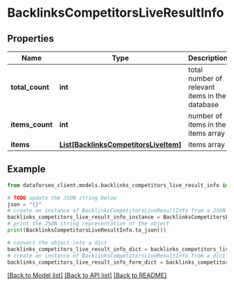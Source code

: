 # BacklinksCompetitorsLiveResultInfo


## Properties

Name | Type | Description | Notes
------------ | ------------- | ------------- | -------------
**total_count** | **int** | total number of relevant items in the database | [optional] 
**items_count** | **int** | number of items in the items array | [optional] 
**items** | [**List[BacklinksCompetitorsLiveItem]**](BacklinksCompetitorsLiveItem.md) | items array | [optional] 

## Example

```python
from dataforseo_client.models.backlinks_competitors_live_result_info import BacklinksCompetitorsLiveResultInfo

# TODO update the JSON string below
json = "{}"
# create an instance of BacklinksCompetitorsLiveResultInfo from a JSON string
backlinks_competitors_live_result_info_instance = BacklinksCompetitorsLiveResultInfo.from_json(json)
# print the JSON string representation of the object
print(BacklinksCompetitorsLiveResultInfo.to_json())

# convert the object into a dict
backlinks_competitors_live_result_info_dict = backlinks_competitors_live_result_info_instance.to_dict()
# create an instance of BacklinksCompetitorsLiveResultInfo from a dict
backlinks_competitors_live_result_info_form_dict = backlinks_competitors_live_result_info.from_dict(backlinks_competitors_live_result_info_dict)
```
[[Back to Model list]](../README.md#documentation-for-models) [[Back to API list]](../README.md#documentation-for-api-endpoints) [[Back to README]](../README.md)


